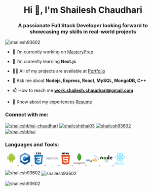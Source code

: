 <h1 align="center">Hi 👋, I'm Shailesh Chaudhari</h1>
<h3 align="center">A passionate Full Stack Developer looking forward to showcasing my skills in real-world projects</h3>

<p align="left"> <img src="https://komarev.com/ghpvc/?username=shailesh93602&label=Profile%20views&color=0e75b6&style=flat" alt="shailesh93602" /> </p>

- 🔭 I’m currently working on [MasteryPrep](https://www.github.com/shailesh93602/MasteryPrep/)

- 🌱 I’m currently learning **Next.js**

- 👨‍💻 All of my projects are available at [Portfolio](https://shaileshchaudhari.netlify.app/portfolio)

- 💬 Ask me about **Nodejs, Express, React, MySQL, MongoDB, C++**

- 📫 How to reach me **work.shailesh.chaudhari@gmail.com**

- 📄 Know about my experiences [Resume](https://drive.google.com/file/d/10rp0GNQLc7WAVEc4_Y-SmeZ6Tq74XoQn/view?usp=drivesdk)

<h3 align="left">Connect with me:</h3>
<p align="left">
<a href="https://linkedin.com/in/shaileshbhai-chaudhari" target="blank"><img align="center" src="https://raw.githubusercontent.com/rahuldkjain/github-profile-readme-generator/master/src/images/icons/Social/linked-in-alt.svg" alt="shaileshbhai-chaudhari" height="30" width="40" /></a>
<a href="https://www.codechef.com/users/shaileshbhai03" target="blank"><img align="center" src="https://cdn.jsdelivr.net/npm/simple-icons@3.1.0/icons/codechef.svg" alt="shaileshbhai03" height="30" width="40" /></a>
<a href="https://www.hackerrank.com/shailesh93602" target="blank"><img align="center" src="https://raw.githubusercontent.com/rahuldkjain/github-profile-readme-generator/master/src/images/icons/Social/hackerrank.svg" alt="shailesh93602" height="30" width="40" /></a>
<a href="https://www.leetcode.com/shaileshbhai" target="blank"><img align="center" src="https://raw.githubusercontent.com/rahuldkjain/github-profile-readme-generator/master/src/images/icons/Social/leet-code.svg" alt="shaileshbhai" height="30" width="40" /></a>
</p>

<h3 align="left">Languages and Tools:</h3>
<p align="left"> <a href="https://developer.android.com" target="_blank" rel="noreferrer"> <img src="https://raw.githubusercontent.com/devicons/devicon/master/icons/android/android-original-wordmark.svg" alt="android" width="40" height="40"/> </a> <a href="https://www.cprogramming.com/" target="_blank" rel="noreferrer"> <img src="https://raw.githubusercontent.com/devicons/devicon/master/icons/c/c-original.svg" alt="c" width="40" height="40"/> </a> <a href="https://www.w3schools.com/css/" target="_blank" rel="noreferrer"> <img src="https://raw.githubusercontent.com/devicons/devicon/master/icons/css3/css3-original-wordmark.svg" alt="css3" width="40" height="40"/> </a> <a href="https://expressjs.com" target="_blank" rel="noreferrer"> <img src="https://raw.githubusercontent.com/devicons/devicon/master/icons/express/express-original-wordmark.svg" alt="express" width="40" height="40"/> </a> <a href="https://www.w3.org/html/" target="_blank" rel="noreferrer"> <img src="https://raw.githubusercontent.com/devicons/devicon/master/icons/html5/html5-original-wordmark.svg" alt="html5" width="40" height="40"/> </a> <a href="https://www.mongodb.com/" target="_blank" rel="noreferrer"> <img src="https://raw.githubusercontent.com/devicons/devicon/master/icons/mongodb/mongodb-original-wordmark.svg" alt="mongodb" width="40" height="40"/> </a> <a href="https://www.mysql.com/" target="_blank" rel="noreferrer"> <img src="https://raw.githubusercontent.com/devicons/devicon/master/icons/mysql/mysql-original-wordmark.svg" alt="mysql" width="40" height="40"/> </a> <a href="https://nodejs.org" target="_blank" rel="noreferrer"> <img src="https://raw.githubusercontent.com/devicons/devicon/master/icons/nodejs/nodejs-original-wordmark.svg" alt="nodejs" width="40" height="40"/> </a> <a href="https://reactjs.org/" target="_blank" rel="noreferrer"> <img src="https://raw.githubusercontent.com/devicons/devicon/master/icons/react/react-original-wordmark.svg" alt="react" width="40" height="40"/> </a> </p>

<p><img align="left" src="https://github-readme-stats.vercel.app/api/top-langs?username=shailesh93602&show_icons=true&locale=en&layout=compact" alt="shailesh93602" /></p>

<p>&nbsp;<img align="center" src="https://github-readme-stats.vercel.app/api?username=shailesh93602&show_icons=true&locale=en" alt="shailesh93602" /></p>

<p><img align="center" src="https://github-readme-streak-stats.herokuapp.com/?user=shailesh93602&" alt="shailesh93602" /></p>
